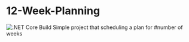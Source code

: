 # 12-Week-Planning
![.NET Core Build](https://github.com/MustaMohamed/12-Week-Planning/workflows/.NET%20Core/badge.svg)
Simple project that scheduling a plan for #number of weeks
